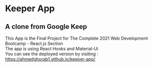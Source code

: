 # Keeper App 
## A clone from Google Keep
This App is the Final Project for The Complete 2021 Web Development Bootcamp - React.js Section\
The app is using React Hooks and Material-Ui \
You can see the deployed version by visiting : https://ahmedghorab1.github.io/keeper-app/

